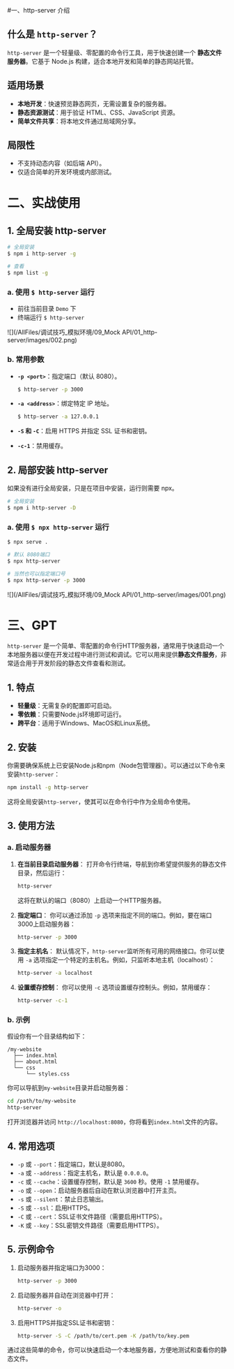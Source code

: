 #一、http-server 介绍

## **什么是 `http-server`？**

`http-server` 是一个轻量级、零配置的命令行工具，用于快速创建一个 **静态文件服务器**。它基于 Node.js 构建，适合本地开发和简单的静态网站托管。

## **适用场景**

- **本地开发**：快速预览静态网页，无需设置复杂的服务器。
- **静态资源测试**：用于验证 HTML、CSS、JavaScript 资源。
- **简单文件共享**：将本地文件通过局域网分享。

## **局限性**

- 不支持动态内容（如后端 API）。
- 仅适合简单的开发环境或内部测试。



# 二、实战使用

## 1. 全局安装 http-server

```sh
# 全局安装
$ npm i http-server -g

# 查看
$ npm list -g
```

### a. 使用 `$ http-server` 运行

* 前往当前目录 `Demo` 下
* 终端运行 `$ http-server`

![](/AllFiles/调试技巧_模拟环境/09_Mock API/01_http-server/images/002.png)



### b. **常用参数**

- **`-p <port>`**：指定端口（默认 8080）。

    ```sh
    $ http-server -p 3000
    ```

- **`-a <address>`**：绑定特定 IP 地址。

    ```sh
    $ http-server -a 127.0.0.1
    ```

- **`-S` 和 `-C`**：启用 HTTPS 并指定 SSL 证书和密钥。

- **`-c-1`**：禁用缓存。



## 2. 局部安装 http-server

如果没有进行全局安装，只是在项目中安装，运行则需要 npx。

```sh
# 全局安装
$ npm i http-server -D
```

### a. 使用 `$ npx http-server` 运行

```bash
$ npx serve .

# 默认 8080端口
$ npx http-server

# 当然也可以指定端口号 
$ npx http-server -p 3000
```

![](/AllFiles/调试技巧_模拟环境/09_Mock API/01_http-server/images/001.png)





# 三、GPT

`http-server` 是一个简单、零配置的命令行HTTP服务器，通常用于快速启动一个本地服务器以便在开发过程中进行测试和调试。它可以用来提供**静态文件服务**，非常适合用于开发阶段的静态文件查看和测试。

## 1. 特点

- **轻量级**：无需复杂的配置即可启动。
- **零依赖**：只需要Node.js环境即可运行。
- **跨平台**：适用于Windows、MacOS和Linux系统。

## 2. 安装

你需要确保系统上已安装Node.js和npm（Node包管理器）。可以通过以下命令来安装`http-server`：

```bash
npm install -g http-server
```

这将全局安装`http-server`，使其可以在命令行中作为全局命令使用。

## 3. 使用方法

### a. 启动服务器

1. **在当前目录启动服务器**：
   打开命令行终端，导航到你希望提供服务的静态文件目录，然后运行：
   
   ```bash
   http-server
   ```
   
   这将在默认的端口（8080）上启动一个HTTP服务器。
   
2. **指定端口**：
   你可以通过添加 `-p` 选项来指定不同的端口。例如，要在端口3000上启动服务器：
   ```bash
   http-server -p 3000
   ```

3. **指定主机名**：
   默认情况下，`http-server`监听所有可用的网络接口。你可以使用 `-a` 选项指定一个特定的主机名。例如，只监听本地主机（localhost）：
   ```bash
   http-server -a localhost
   ```

4. **设置缓存控制**：
   你可以使用 `-c` 选项设置缓存控制头。例如，禁用缓存：
   ```bash
   http-server -c-1
   ```

### b. 示例

假设你有一个目录结构如下：

```
/my-website
  ├── index.html
  ├── about.html
  └── css
      └── styles.css
```

你可以导航到`my-website`目录并启动服务器：

```bash
cd /path/to/my-website
http-server
```

打开浏览器并访问 `http://localhost:8080`，你将看到`index.html`文件的内容。

## 4. 常用选项

- `-p` 或 `--port`：指定端口，默认是8080。
- `-a` 或 `--address`：指定主机名，默认是 `0.0.0.0`。
- `-c` 或 `--cache`：设置缓存控制，默认是 `3600` 秒。使用 `-1` 禁用缓存。
- `-o` 或 `--open`：启动服务器后自动在默认浏览器中打开主页。
- `-s` 或 `--silent`：禁止日志输出。
- `-S` 或 `--ssl`：启用HTTPS。
- `-C` 或 `--cert`：SSL证书文件路径（需要启用HTTPS）。
- `-K` 或 `--key`：SSL密钥文件路径（需要启用HTTPS）。

## 5. 示例命令

1. 启动服务器并指定端口为3000：
   ```bash
   http-server -p 3000
   ```

2. 启动服务器并自动在浏览器中打开：
   ```bash
   http-server -o
   ```

3. 启用HTTPS并指定SSL证书和密钥：
   ```bash
   http-server -S -C /path/to/cert.pem -K /path/to/key.pem
   ```

通过这些简单的命令，你可以快速启动一个本地服务器，方便地测试和查看你的静态文件。
